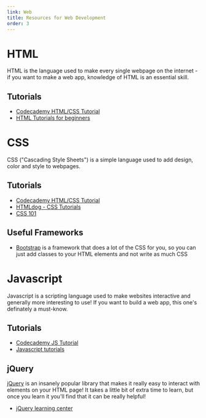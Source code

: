 ```yaml
---
link: Web
title: Resources for Web Development
order: 3
---
```

HTML
====
HTML is the language used to make every single webpage on the internet - if you want to make a web app, knowledge of HTML is an essential skill.

Tutorials
---------
* [Codecademy HTML/CSS Tutorial](http://www.codecademy.com/tracks/web)
* [HTML Tutorials for beginners](http://www.htmldog.com/guides/html/beginner/)

CSS
===
CSS ("Cascading Style Sheets") is a simple language used to add design, color and style to webpages. 

Tutorials
---------
* [Codecademy HTML/CSS Tutorial](http://www.codecademy.com/tracks/web)
* [HTMLdog - CSS Tutorials](http://www.htmldog.com/guides/css/)
* [CSS 101](http://www.css-101.org)

Useful Frameworks
-----------------
* [Bootstrap](http://www.getbootstrap.com) is a framework that does a lot of the CSS for you, so you can just add classes to your HTML elements and not write as much CSS

Javascript
==========
Javascript is a scripting language used to make websites interactive and generally more interesting to use! If you want to build a web app, this one's definately a must-know.

Tutorials
---------
* [Codecademy JS Tutorial](http://codecademy.com/tracks/javascript)
* [Javascript tutorials](http://htmldog.com/guides/javascript/)

jQuery
------
[jQuery](http://www.jquery.com) is an insanely popular library that makes it really easy to interact with elements on your HTML page! It takes a little bit of extra time to learn, but once you learn it you'll find that it can be really helpful!
* [jQuery learning center](http://learn.jquery.com)
